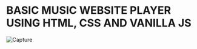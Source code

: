 # BASIC MUSIC WEBSITE PLAYER USING HTML, CSS AND VANILLA JS
![Capture](https://user-images.githubusercontent.com/100484337/160247532-72cba481-54e5-42bf-8a8d-b5cf990a3383.PNG)
